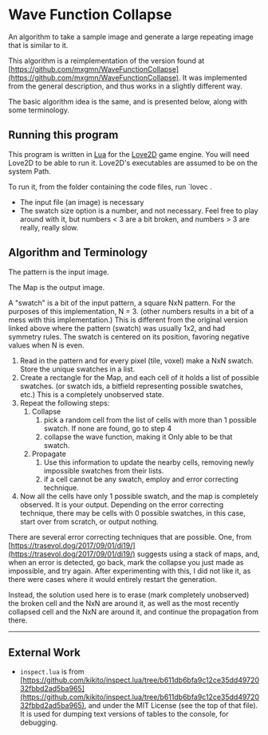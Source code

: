 # Wave Function Collapse
An algorithm to take a sample image and generate a large repeating image that is similar to it.

This algorithm is a reimplementation of the version found at [https://github.com/mxgmn/WaveFunctionCollapse](https://github.com/mxgmn/WaveFunctionCollapse). It was implemented from the general description, and thus works in a slightly different way. 

The basic algorithm idea is the same, and is presented below, along with some terminology.

## Running this program
This program is written in [Lua](https://www.lua.org/) for the [Love2D](https://love2d.org/) game engine. You will need Love2D to be able to run it. Love2D's executables are assumed to be on the system Path.

To run it, from the folder containing the code files, run `lovec . <yourInputFileHere> <optionalSwatchSizeHere>
- The input file (an image) is necessary
- The swatch size option is a number, and not necessary. Feel free to play around with it, but numbers < 3 are a bit broken, and numbers > 3 are really, really slow.

## Algorithm and Terminology
The pattern is the input image.

The Map is the output image.

A "swatch" is a bit of the input pattern, a square NxN pattern. For the purposes of this implementation, N = 3. (other numbers results in a bit of a mess with this implementation.) This is different from the original version linked above where the pattern (swatch) was usually 1x2, and had symmetry rules. The swatch is centered on its position, favoring negative values when N is even.

1. Read in the pattern and for every pixel (tile, voxel) make a NxN swatch. Store the unique swatches in a list.
2. Create a rectangle for the Map, and each cell of it holds a list of possible swatches. (or swatch ids, a bitfield representing possible swatches, etc.) This is a completely unobserved state.
3. Repeat the following steps:
	1. Collapse
		1. pick a random cell from the list of cells with more than 1 possible swatch. If none are found, go to step 4
		2. collapse the wave function, making it Only able to be that swatch.
	2. Propagate
		1. Use this information to update the nearby cells, removing newly impossible swatches from their lists.
		2. if a cell cannot be any swatch, employ and error correcting technique.
4. Now all the cells have only 1 possible swatch, and the map is completely observed. It is your output. Depending on the error correcting technique, there may be cells with 0 possible swatches, in this case, start over from scratch, or output nothing. 

There are several error correcting techniques that are possible. One, from [https://trasevol.dog/2017/09/01/di19/](https://trasevol.dog/2017/09/01/di19/) suggests using a stack of maps, and, when an error is detected, go back, mark the collapse you just made as impossible, and try again. After experimenting with this, I did not like it, as there were cases where it would entirely restart the generation.

Instead, the solution used here is to erase (mark completely unobserved) the broken cell and the NxN are around it, as well as the most recently collapsed cell and the NxN are around it, and continue the propagation from there.

---
## External Work

- `inspect.lua` is from [https://github.com/kikito/inspect.lua/tree/b611db6bfa9c12ce35dd4972032fbbd2ad5ba965](https://github.com/kikito/inspect.lua/tree/b611db6bfa9c12ce35dd4972032fbbd2ad5ba965), and under the MIT License (see the top of that file). It is used for dumping text versions of tables to the console, for debugging.